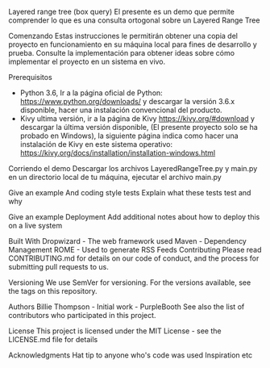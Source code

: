 Layered range tree (box query)
El presente es un demo que permite comprender lo que es una consulta ortogonal sobre un Layered Range Tree

Comenzando
Estas instrucciones le permitirán obtener una copia del proyecto en funcionamiento en su máquina local para fines de desarrollo y prueba. Consulte la implementación para obtener ideas sobre cómo implementar el proyecto en un sistema en vivo.

Prerequisitos
- Python 3.6, Ir a la página oficial de Python: https://www.python.org/downloads/ y descargar la versión 3.6.x disponible, hacer una instalación convencional del producto.
- Kivy ultima versión, ir a la página de Kivy https://kivy.org/#download y descargar la última versión disponible, (El presente proyecto solo se ha probado en Windows), la siguiente página indica como hacer una instalación de Kivy en este sistema operativo: https://kivy.org/docs/installation/installation-windows.html

Corriendo el demo
Descargar los archivos LayeredRangeTree.py y main.py en un directorio local de tu máquina, ejecutar el archivo main.py

Give an example
And coding style tests
Explain what these tests test and why

Give an example
Deployment
Add additional notes about how to deploy this on a live system

Built With
Dropwizard - The web framework used
Maven - Dependency Management
ROME - Used to generate RSS Feeds
Contributing
Please read CONTRIBUTING.md for details on our code of conduct, and the process for submitting pull requests to us.

Versioning
We use SemVer for versioning. For the versions available, see the tags on this repository.

Authors
Billie Thompson - Initial work - PurpleBooth
See also the list of contributors who participated in this project.

License
This project is licensed under the MIT License - see the LICENSE.md file for details

Acknowledgments
Hat tip to anyone who's code was used
Inspiration
etc

